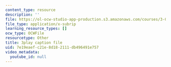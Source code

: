 ```yaml
---
content_type: resource
description: ''
file: https://ol-ocw-studio-app-production.s3.amazonaws.com/courses/3-091-introduction-to-solid-state-chemistry-fall-2018/7e19eaefc21e8d182111db496491e757_Q5W3J0NChwA.srt
file_type: application/x-subrip
learning_resource_types: []
ocw_type: OCWFile
resourcetype: Other
title: 3play caption file
uid: 7e19eaef-c21e-8d18-2111-db496491e757
video_metadata:
  youtube_id: null
---
```

